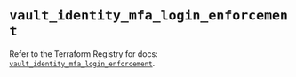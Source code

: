 # `vault_identity_mfa_login_enforcement`

Refer to the Terraform Registry for docs: [`vault_identity_mfa_login_enforcement`](https://registry.terraform.io/providers/hashicorp/vault/5.0.0/docs/resources/identity_mfa_login_enforcement).

